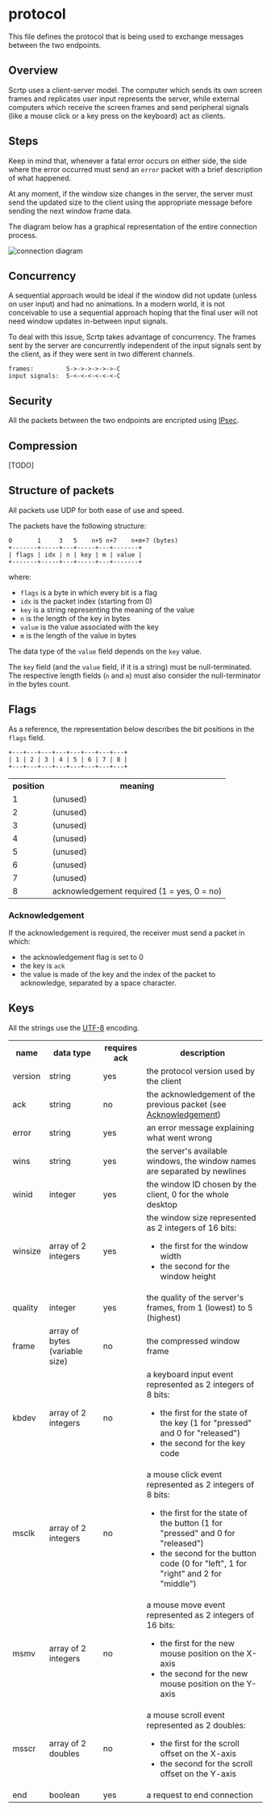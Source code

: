 # protocol

This file defines the protocol that is being used to exchange messages between the two endpoints.

## Overview

Scrtp uses a client-server model. The computer which sends its own screen frames and replicates user input represents the server, while external computers which receive the screen frames and send peripheral signals (like a mouse click or a key press on the keyboard) act as clients.

## Steps

Keep in mind that, whenever a fatal error occurs on either side, the side where the error occurred must send an `error` packet with a brief description of what happened.

At any moment, if the window size changes in the server, the server must send the updated size to the client using the appropriate message before sending the next window frame data.

The diagram below has a graphical representation of the entire connection process.

![connection diagram](img/conn_seq.jpg)

## Concurrency

A sequential approach would be ideal if the window did not update (unless on user input) and had no animations. In a modern world, it is not conceivable to use a sequential approach hoping that the final user will not need window updates in-between input signals.

To deal with this issue, Scrtp takes advantage of concurrency. The frames sent by the server are concurrently independent of the input signals sent by the client, as if they were sent in two different channels.

```
frames:         S->->->->->->-C
input signals:  S-<-<-<-<-<-<-C
```

## Security

All the packets between the two endpoints are encripted using [IPsec](https://en.wikipedia.org/wiki/IPsec).

## Compression

[TODO]

## Structure of packets

All packets use UDP for both ease of use and speed.

The packets have the following structure:

```
0       1     3   5    n+5 n+7    n+m+7 (bytes)
+-------+-----+---+-----+---+-------+
| flags | idx | n | key | m | value |
+-------+-----+---+-----+---+-------+
```

where:

 - `flags` is a byte in which every bit is a flag
 - `idx` is the packet index (starting from 0)
 - `key` is a string representing the meaning of the value
 - `n` is the length of the key in bytes
 - `value` is the value associated with the key
 - `m` is the length of the value in bytes

The data type of the `value` field depends on the `key` value.

The `key` field (and the `value` field, if it is a string) must be null-terminated. The respective length fields (`n` and `m`) must also consider the null-terminator in the bytes count.

## Flags

As a reference, the representation below describes the bit positions in the `flags` field.

```
+---+---+---+---+---+---+---+---+
| 1 | 2 | 3 | 4 | 5 | 6 | 7 | 8 |
+---+---+---+---+---+---+---+---+
```

<table>
   <tr>
      <th> position </th>
      <th> meaning </th>
   </tr>
   <tr>
      <td> 1 </td>
      <td> (unused) </td>
   </tr>
   <tr>
      <td> 2 </td>
      <td> (unused) </td>
   </tr>
   <tr>
      <td> 3 </td>
      <td> (unused) </td>
   </tr>
   <tr>
      <td> 4 </td>
      <td> (unused) </td>
   </tr>
   <tr>
      <td> 5 </td>
      <td> (unused) </td>
   </tr>
   <tr>
      <td> 6 </td>
      <td> (unused) </td>
   </tr>
   <tr>
      <td> 7 </td>
      <td> (unused) </td>
   </tr>
   <tr>
      <td> 8 </td>
      <td> acknowledgement required (1 = yes, 0 = no) </td>
   </tr>
</table>

### Acknowledgement

If the acknowledgement is required, the receiver must send a packet in which:

 - the acknowledgement flag is set to 0
 - the key is `ack`
 - the value is made of the key and the index of the packet to acknowledge, separated by a space character.

## Keys

All the strings use the [UTF-8](https://en.wikipedia.org/wiki/UTF-8) encoding.

<table>
   <tr>
      <th> name </th>
      <th> data type </th>
      <th> requires ack </th>
      <th> description </th>
   </tr>
   <tr>
      <td> version </td>
      <td> string </td>
      <td> yes </td>
      <td> the protocol version used by the client </td>
   </tr>
   <tr>
      <td> ack </td>
      <td> string </td>
      <td> no </td>
      <td> the acknowledgement of the previous packet (see <a href="#acknowledgement">Acknowledgement</a>) </td>
   </tr>
   <tr>
      <td> error </td>
      <td> string </td>
      <td> yes </td>
      <td> an error message explaining what went wrong </td>
   </tr>
   <tr>
      <td> wins </td>
      <td> string </td>
      <td> yes </td>
      <td> the server's available windows, the window names are separated by newlines </td>
   </tr>
   <tr>
      <td> winid </td>
      <td> integer </td>
      <td> yes </td>
      <td> the window ID chosen by the client, 0 for the whole desktop </td>
   </tr>
   <tr>
      <td> winsize </td>
      <td> array of 2 integers </td>
      <td> yes </td>
      <td>
         the window size represented as 2 integers of 16 bits:
         <ul>
            <li> the first for the window width </li>
            <li> the second for the window height </li>
         </ul>
      </td>
   </tr>
   <tr>
      <td> quality </td>
      <td> integer </td>
      <td> yes </td>
      <td> the quality of the server's frames, from 1 (lowest) to 5 (highest) </td>
   </tr>
   <tr>
      <td> frame </td>
      <td> array of bytes (variable size) </td>
      <td> no </td>
      <td> the compressed window frame </td>
   </tr>
   <tr>
      <td> kbdev </td>
      <td> array of 2 integers </td>
      <td> no </td>
      <td>
         a keyboard input event represented as 2 integers of 8 bits:
         <ul>
            <li> the first for the state of the key (1 for "pressed" and 0 for "released") </li>
            <li> the second for the key code </li>
         </ul>
      </td>
   </tr>
   <tr>
      <td> msclk </td>
      <td> array of 2 integers </td>
      <td> no </td>
      <td>
         a mouse click event represented as 2 integers of 8 bits:
         <ul>
            <li> the first for the state of the button (1 for "pressed" and 0 for "released") </li>
            <li> the second for the button code (0 for "left", 1 for "right" and 2 for "middle") </li>
         </ul>
      </td>
   </tr>
   <tr>
      <td> msmv </td>
      <td> array of 2 integers </td>
      <td> no </td>
      <td>
         a mouse move event represented as 2 integers of 16 bits:
         <ul>
            <li> the first for the new mouse position on the X-axis </li>
            <li> the second for the new mouse position on the Y-axis </li>
         </ul>
      </td>
   </tr>
   <tr>
      <td> msscr </td>
      <td> array of 2 doubles </td>
      <td> no </td>
      <td>
         a mouse scroll event represented as 2 doubles:
         <ul>
            <li> the first for the scroll offset on the X-axis </li>
            <li> the second for the scroll offset on the Y-axis </li>
         </ul>
      </td>
   </tr>
   <tr>
      <td> end </td>
      <td> boolean </td>
      <td> yes </td>
      <td> a request to end connection </td>
   </tr>
</table>
